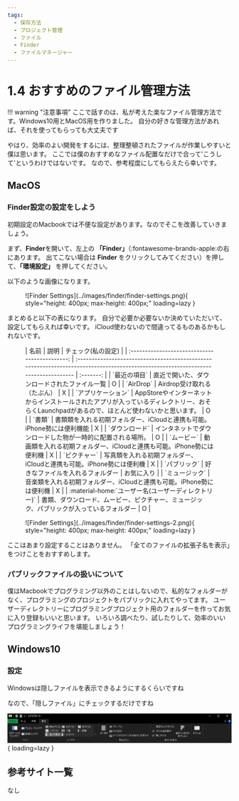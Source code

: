 ```yaml
---
tags:
  - 保存方法
  - プロジェクト管理
  - ファイル
  - Finder
  - ファイルマネージャー
---
```


# 1.4 おすすめのファイル管理方法

!!! warning "注意事項"
    ここで話すのは、私が考えた楽なファイル管理方法です。Windows10用とMacOS用を作りました。
    自分の好きな管理方法があれば、それを使ってもらっても大丈夫です

やはり、効率のよい開発をするには、整理整頓されたファイルが作業しやすいと僕は思います。
ここでは僕のおすすめなファイル配置なだけで合って'こうして'というわけではないです。
なので、参考程度にしてもらえたら幸いです。

## MacOS
### Finder設定の設定をしよう

初期設定のMacbookでは不便な設定があります。なのでそこを改善していきましょう。

まず、**Finder**を開いて、左上の **「Finder」**（:fontawesome-brands-apple:の右にあります。
出てこない場合は **Finder** をクリックしてみてください）を押して、**「環境設定」** を押してください。

以下のような画像になります。

<figure markdown>
![Finder Settings](../images/finder/finder-settings.png){ style="height: 400px; max-height: 400px;" loading=lazy }
</figure>

まとめると以下の表になります。
自分で必要か必要ないか決めていただいて、設定してもらえれば幸いです。
iCloud使わないので間違ってるものあるかもしれないです。

<figure markdown>
|                       名前                       |                                                                説明                                                                | チェック(私の設定) |
| :--------------------------------------------:  | :--------------------------------------------------------------------------------------------------------------------------------- | :-------: |
|                   `最近の項目`                   |                                               直近で開いた、ダウンロードされたファイル一覧                                             | O |
|                    `AirDrop`                    |                                                      Airdrop受け取れる（たぶん）                                                     | X |
|                `アプリケーション`                |  AppStoreやインターネットからインストールされたアプリが入っているディレクトリー、おそらくLaunchpadがあるので、ほとんど使わないかと思います。   | O |
|                     `書類`                      |                                 書類類を入れる初期フォルダー、iCloudと連携も可能。iPhone勢には便利機能                                   | X |
|                  `ダウンロード`                  |                                        インタネットでダウンロードした物が一時的に配置される場所。                                        | O |
|                    `ムービー`                    |                                  動画類を入れる初期フォルダー、iCloudと連携も可能。iPhone勢には便利機                                   | X |
|                   `ピクチャー`                   |                                   写真類を入れる初期フォルダー、iCloudと連携も可能。iPhone勢には便利機                                  | X |
|                   `パブリック`                   |                                                    好きなファイルを入れるフォルダー                                                   | お気に入り |
|                  `ミュージック`                  |                                   音楽類を入れる初期フォルダー、iCloudと連携も可能。iPhone勢には便利機                                   | X |
| :material-home:`ユーザー名(ユーザーディレクトリー)` |                           書類、ダウンロード、ムービー、ピクチャー、ミュージック、パブリックが入っているフォルダー                        | O |
</figure>

<figure markdown>
![Finder Settings](../images/finder/finder-settings-2.png){ style="height: 400px; max-height: 400px;" loading=lazy }
</figure>

ここはあまり設定することはありません。
「全てのファイルの拡張子名を表示」をつけことをおすすめします。

### パブリックファイルの扱いについて

僕はMacbookでプログラミング以外のことはしないので、私的なフォルダーがなく、プログラミングのプロジェクトをパブリックに入れてやってます。
ユーザーディレクトリーにプログラミングプロジェクト用のフォルダーを作ってお気に入り登録もいいと思います。
いろいろ調べたり、試したりして、効率のいいプログラミングライフを堪能しましょう！

## Windows10

### 設定

Windowsは隠しファイルを表示できるようにするくらいですね

なので、「隠しファイル」にチェックするだけですね

![FileManager](../images/file-manager/setting.png){ loading=lazy }

## 参考サイト一覧
なし
